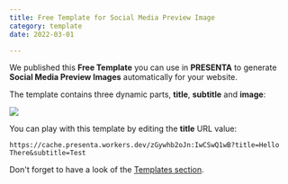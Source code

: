 ```yaml
---
title: Free Template for Social Media Preview Image
category: template
date: 2022-03-01

---
```


We published this **Free Template** you can use in **PRESENTA** to generate **Social Media Preview Images** automatically for your website.

The template contains three dynamic parts, **title**, **subtitle** and **image**:

<div class="img">

![](https://cache.presenta.workers.dev/zGywhb2oJn:IwCSwQ1wB)

</div>

You can play with this template by editing the **title** URL value:

```shell
https://cache.presenta.workers.dev/zGywhb2oJn:IwCSwQ1wB?title=Hello There&subtitle=Test
```



Don't forget to have a look of the [Templates section](/templates/).